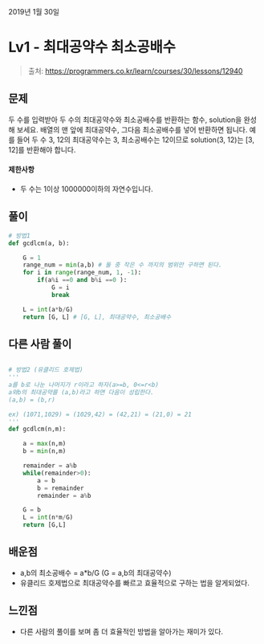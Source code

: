 2019년 1월 30일

# Lv1 - 최대공약수 최소공배수

> 출처: https://programmers.co.kr/learn/courses/30/lessons/12940

## 문제

두 수를 입력받아 두 수의 최대공약수와 최소공배수를 반환하는 함수, solution을 완성해 보세요. 
배열의 맨 앞에 최대공약수, 그다음 최소공배수를 넣어 반환하면 됩니다. 
예를 들어 두 수 3, 12의 최대공약수는 3, 최소공배수는 12이므로 solution(3, 12)는 [3, 12]를 반환해야 합니다.

#### 제한사항

- 두 수는 1이상 1000000이하의 자연수입니다.


## 풀이

```python
# 방법1
def gcdlcm(a, b):

    G = 1
    range_num = min(a,b) # 둘 중 작은 수 까지의 범위만 구하면 된다.
    for i in range(range_num, 1, -1):
        if(a%i ==0 and b%i ==0 ):
            G = i
            break

    L = int(a*b/G)
    return [G, L] # [G, L], 최대공약수, 최소공배수

```

## 다른 사람 풀이
```python

# 방법2 (유클리드 호제법)
'''
a를 b로 나눈 나머지가 r이라고 하자(a>=b, 0<=r<b)
a와b의 최대공약를 (a,b)라고 하면 다음이 성립한다.
(a,b) = (b,r)

ex) (1071,1029) = (1029,42) = (42,21) = (21,0) = 21
'''
def gcdlcm(n,m):

    a = max(n,m)
    b = min(n,m)

    remainder = a%b
    while(remainder>0):
        a = b
        b = remainder
        remainder = a%b

    G = b
    L = int(n*m/G)
    return [G,L]
```


## 배운점
- a,b의 최소공배수 = a*b/G (G = a,b의 최대공약수)
- 유클리드 호제법으로 최대공약수를 빠르고 효율적으로 구하는 법을 알게되었다.

## 느낀점
- 다른 사람의 풀이를 보며 좀 더 효율적인 방법을 알아가는 재미가 있다.
